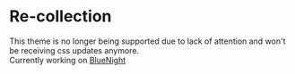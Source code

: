 # Re-collection

This theme is no longer being supported due to lack of attention and won't be receiving css updates anymore. <br>
Currently working on [BlueNight](https://github.com/Qxincess/BetterDiscord-extensions/tree/main/Themes/BlueNight)
